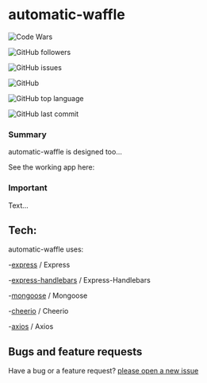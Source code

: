 # automatic-waffle

![Code Wars](https://www.codewars.com/users/cl33per/badges/micro)

![GitHub followers](https://img.shields.io/github/followers/cl33per?style=social)

![GitHub issues](https://img.shields.io/github/issues/cl33per/TriviaGame)

![GitHub](https://img.shields.io/github/license/cl33per/TriviaGame)

![GitHub top language](https://img.shields.io/github/languages/top/cl33per/TriviaGame)

![GitHub last commit](https://img.shields.io/github/last-commit/cl33per/TriviaGame)
### Summary

automatic-waffle is designed too...

See the working app here:


### Important
  
  Text...

## Tech:

automatic-waffle uses:

-[express](https://expressjs.com/) / Express

-[express-handlebars](https://www.npmjs.com/package/express-handlebars) / Express-Handlebars

-[mongoose](https://mongoosejs.com/) / Mongoose

-[cheerio](https://github.com/cheeriojs/cheerio) / Cheerio

-[axios](https://www.npmjs.com/package/axios) / Axios

## Bugs and feature requests

Have a bug or a feature request? [please open a new issue](https://github.com/cl33per/projectI/issues/new)

 
